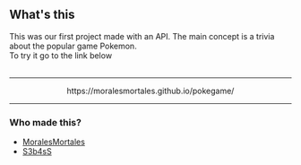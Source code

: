 ## What's this
This was our first project made with an API. The main concept is a trivia about the popular game Pokemon.<br>
To try it go to the link below<br><br>
<hr><p align='center'>https://moralesmortales.github.io/pokegame/</p><hr>

### Who made this? 
- [MoralesMortales](https://github.com/MoralesMortales)
- [S3b4sS](https://github.com/S3b4sS?tab=repositories)
